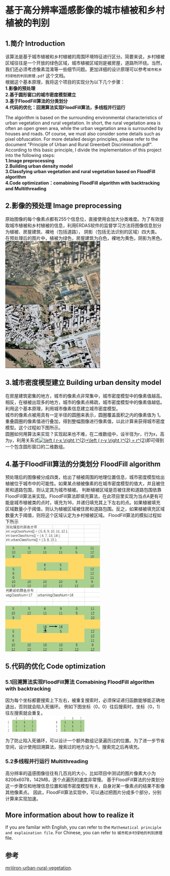 # 基于高分辨率遥感影像的城市植被和乡村植被的判别 
## 1.简介 Introduction
该算法是基于城市植被和乡村植被的周围环境特征进行区分。简要来说，乡村植被区域往往是一个开放的绿色区域，城市植被区域则是被房屋，道路所环绕。当然，我们还必须考虑像素混淆等一些细节问题。更加详细的设计原理可以参考`城市和乡村绿地的判别原理.pdf` 这个文档。<br />
根据这个基本原理，我将这个项目的实现分为以下几个步骤：<br />
**1.影像的预处理** <br />
**2.基于圆形窗口的城市密度模型建立**<br />
**3.基于FloodFill算法的分类划分**<br />
**4.代码的优化：回溯算法实现FloodFill算法，多线程并行运行**<br />

The algorithm is based on the surrounding environmental characteristics of urban vegetation and rural vegetation. In short, the rural vegetation area is often an open green area, while the urban vegetation area is surrounded by houses and roads. Of course, we must also consider some details such as pixel obfuscation. For more detailed design principles, please refer to the document "Principle of Urban and Rural Greenbelt Discrimination.pdf". <br />
According to this basic principle, I divide the implementation of this project into the following steps:<br />
**1.Image preprocessing** <br />
**2.Building urban density model** <br />
**3.Classfying urban vegetation and rural vegetation based on FloodFill algorithm**<br />
**4.Code optimization：comabining FloodFill algorithm with backtracking and Multithreading**<br />

## 2.影像的预处理 Image preprocessing
原始图像的每个像素点都有255个信息位，直接使用会加大分类难度。为了有效提取城市植被和乡村植被的信息，利用ERDAS软件的监督学习方法将图像信息划分为植被、房屋建筑、裸地（包括道路）， 阴影（包括无法识别的区域）四大类。<br />
在预处理后的图片中，植被为绿色，房屋建筑为白色，裸地为黄色，阴影为黑色。<br />
<img src="https://github.com/tiffanyXiaoqing/Identification-of-urban-vegetation-and-rural-vegetation-/blob/master/images/%E5%8E%9F%E5%A7%8B%E5%9B%BE%E7%89%87.jpg" width = "300" height = "200" alt="原始图片" align=center />  <img src="https://github.com/tiffanyXiaoqing/Identification-of-urban-vegetation-and-rural-vegetation-/blob/master/images/%E9%A2%84%E5%A4%84%E7%90%86%E5%90%8E.PNG" width = "300" height = "200" alt="预处理后图片" align=center />
<br />

## 3.城市密度模型建立 Building urban density model
在房屋建筑密集的地方，城市的像素点非常集中，城市密度模型中的像素值越高。相反，在植被出现多的地方，城市的像素点稀疏，城市密度模型中的像素值越低。利用这个基本原理，利用城市像素信息建立城市密度模型。<br />
城市的像素点被用具有一定半径的圆圈来表示，圆圈覆盖面积之内的像素值为 1。重叠圆圈的像素值进行叠加，得到整幅图像进行像素值，以此计算来获得城市密度模型。这个过程如下图所示。 <br />
圆圈如何用算法来实现？实现起来也不难，在二维数组中，设半径为r，行为x，高为y，利用关系式<a href="https://www.codecogs.com/eqnedit.php?latex=\left&space;(&space;r-x&space;\right&space;)^{2}&plus;\left&space;(&space;r-y&space;\right&space;)^{2}&space;=&space;r^{2}" target="_blank"><img src="https://latex.codecogs.com/gif.latex?\left&space;(&space;r-x&space;\right&space;)^{2}&plus;\left&space;(&space;r-y&space;\right&space;)^{2}&space;=&space;r^{2}" title="\left ( r-x \right )^{2}+\left ( r-y \right )^{2} = r^{2}" /></a>即可得到一个包含圆形窗口的二维数组。

## 4.基于FloodFill算法的分类划分 FloodFill algorithm
预处理后的图像被分成四类，给出了植被周围的地理位置信息，城市密度模型给出植被位于城市中的可能性。如果某点植被像素的在城市密度模型的值大，并且被住房和道路包围，则认定其为城市植被。
判断植被区域是否被住房和道路包围依靠FloodFill算法来实现。FloodFill算法即填充算法，在此项目里实现为当点A更有可能是城市植被类的点时，填充为16，并递归填充其上下左右的点。如果植被填充区域数量小于阈值，则认为植被区域被住房和道路包围。反之，如果植被填充区域数量大于阈值，则将这个区域认定为乡村植被区域。
FloodFill算法的模拟过程如下所示<br />
<img src="https://github.com/tiffanyXiaoqing/Identification-of-urban-vegetation-and-rural-vegetation-/blob/master/images/BeforeFloodFill.jpg" width = "300" height = "200" alt="BeforeFloodFill" align=center />  <img src="https://github.com/tiffanyXiaoqing/Identification-of-urban-vegetation-and-rural-vegetation-/blob/master/images/AfterFloodFill.jpg" width = "300" height = "200" alt="AfterFloodFill" align=center />
<br />
## 5.代码的优化 Code optimization
### 5.1回溯算法实现FloodFill算法 Comabining FloodFill algorithm with backtracking 
因为每个坐标都要搜索上下左右，被重复搜索时，必须保证递归函数能够能正确地退出，否则就会陷入死循环。
例如下图坐标（0，0）往后搜索时，坐标（0，1）往左搜索就会重复。<br />
<img src="https://github.com/tiffanyXiaoqing/Identification-of-urban-vegetation-and-rural-vegetation-/blob/master/images/backtracking.jpg" width = "250" height = "50" alt="BeforeFloodFill" align=center />  
<br />
为了防止陷入死循环，可以设计一个额外数组记录遍历过的位置。为了进一步节省空间，设计使用回溯算法，搜索过的地方设为-1，搜索完之后再填充。
### 5.2多线程并行运行 Multithreading
高分辨率的遥感图像往往有几百兆的大小，比如项目中测试的图片像素大小为8206x6078，142MB，逐个点遍历的速度非常慢。
基于FloodFill算法的分类划分这一步骤仅和地理信息位置和城市密度模型有关，自身对某一像素点的结果不影像其他像素点。
因此，FloodFill算法实现中，可以通过把图片分成多个部分，分别计算来实现加速。
## More information about how to realize it
If you are familar with English, you can refer to the `Mathematical principle and explaination file`. For Chinese, you can refer to `城市和乡村绿地的判别原理` file.
## 参考
[mriiiron-urban-rural-vegetation](https://github.com/mriiiron/urban-rural-vegetation).
